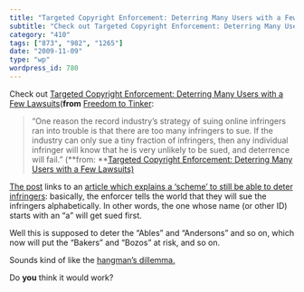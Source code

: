 ```yaml
---
title: "Targeted Copyright Enforcement: Deterring Many Users with a Few Lawsuits"
subtitle: "Check out Targeted Copyright Enforcement: Deterring Many Users with a Few Lawsuits"
category: "410"
tags: ["873", "982", "1265"]
date: "2009-11-09"
type: "wp"
wordpress_id: 780
---
```

Check out [Targeted Copyright Enforcement: Deterring Many Users with a Few Lawsuits](http://freedom-to-tinker.com/blog/felten/targeted-copyright-enforcement-deterring-many-users-few-lawsuits)(**from** [Freedom to Tinker](http://freedom-to-tinker.com/rss.xml):
> “One reason the record industry’s strategy of suing online infringers ran into trouble is that there are too many infringers to sue. If the industry can only sue a tiny fraction of infringers, then any individual infringer will know that he is very unlikely to be sued, and deterrence will fail.” (**from: **[Targeted Copyright Enforcement: Deterring Many Users with a Few Lawsuits) ](http://freedom-to-tinker.com/blog/felten/targeted-copyright-enforcement-deterring-many-users-few-lawsuits)

[The post](http://freedom-to-tinker.com/blog/felten/targeted-copyright-enforcement-deterring-many-users-few-lawsuits) links to an [article which explains a ‘scheme’ to still be able to deter infringers](http://www.pnas.org/content/106/34/14230.full.pdf): basically, the enforcer tells the world that they will sue the infringers alphabetically. In other words, the one whose name (or other ID) starts with an “a” will get sued first.

Well this is supposed to deter the “Ables” and “Andersons” and so on, which now will put the “Bakers” and “Bozos” at risk, and so on.

Sounds kind of like the [hangman’s dillemma.](http://www.mheap.com/puzzle2.html)

Do **you** think it would work?